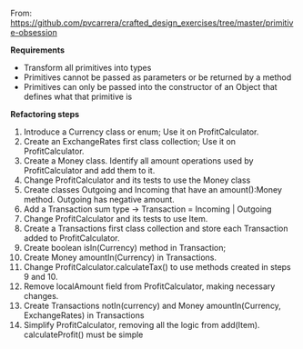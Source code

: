 From:
https://github.com/pvcarrera/crafted_design_exercises/tree/master/primitive-obsession

**Requirements**

* Transform all primitives into types
* Primitives cannot be passed as parameters or be returned by a method
* Primitives can only be passed into the constructor of an Object that defines what that primitive is

**Refactoring steps**

1. Introduce a Currency class or enum; Use it on ProfitCalculator.
2. Create an ExchangeRates first class collection; Use it on ProfitCalculator.
3. Create a Money class. Identify all amount operations used by ProfitCalculator and add them to it.
4. Change ProfitCalculator and its tests to use the Money class
5. Create classes Outgoing and Incoming that have an amount():Money method. Outgoing has negative amount.
6. Add a Transaction sum type -> Transaction = Incoming | Outgoing
7. Change ProfitCalculator and its tests to use Item.
8. Create a Transactions first class collection and store each Transaction added to ProfitCalculator.
9. Create boolean isIn(Currency) method in Transaction;
10. Create Money amountIn(Currency) in Transactions.
11. Change ProfitCalculator.calculateTax() to use methods created in steps 9 and 10.
12. Remove localAmount field from ProfitCalculator, making necessary changes.
13. Create Transactions notIn(currency) and Money amountIn(Currency, ExchangeRates) in Transactions
14. Simplify ProfitCalculator, removing all the logic from add(Item). calculateProfit() must be simple
